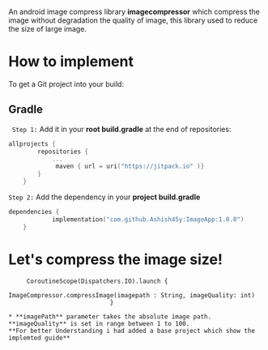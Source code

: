 An android image compress library **imagecompressor** which compress the image without degradation the quality of image, this library used to reduce the size of large image.
# How to implement
To get a Git project into your build:
## Gradle
` Step 1:` Add it in your **root build.gradle**  at the end of repositories:
```kotlin
allprojects {
		repositories {
			...
			 maven { url = uri("https://jitpack.io" )}
		}
	}
```
`Step 2:` Add the dependency in your **project build.gradle**
```kotlin
dependencies {
	        implementation("com.github.Ashish45y:ImageApp:1.0.0")
	}
```
# Let's compress the image size!
         CoroutineScope(Dispatchers.IO).launch {
                                    ImageCompressor.compressImage(imagepath : String, imageQuality: int)
                                }
```
* **imagePath** parameter takes the absolute image path.
**imageQuality** is set in range between 1 to 100.
**For better Understanding i had added a base project which show the implemted guide**
